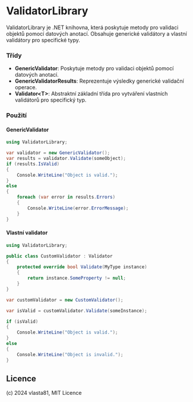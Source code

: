 ﻿
# ValidatorLibrary

ValidatorLibrary je .NET knihovna, která poskytuje metody pro validaci objektů pomocí datových anotací. Obsahuje generické validátory a vlastní validátory pro specifické typy.

### Třídy

- **GenericValidator**: Poskytuje metody pro validaci objektů pomocí datových anotací.
- **GenericValidatorResults**: Reprezentuje výsledky generické validační operace.
- **Validator&lt;T&gt;**: Abstraktní základní třída pro vytváření vlastních validátorů pro specifický typ.

### Použití

#### GenericValidator

```csharp
using ValidatorLibrary;
```
```csharp
var validator = new GenericValidator(); 
var results = validator.Validate(someObject);
if (results.IsValid) 
{ 
    Console.WriteLine("Object is valid."); 
} 
else 
{ 
    foreach (var error in results.Errors) 
    { 
        Console.WriteLine(error.ErrorMessage); 
    } 
}
```

#### Vlastní validator

```csharp
using ValidatorLibrary;
```
```csharp
public class CustomValidator : Validator
{
    protected override bool Validate(MyType instance)
    {
        return instance.SomeProperty != null; 
    } 
}
```
```csharp
var customValidator = new CustomValidator(); 

var isValid = customValidator.Validate(someInstance);

if (isValid) 
{ 
    Console.WriteLine("Object is valid."); 
} 
else 
{ 
    Console.WriteLine("Object is invalid."); 
}
```

## Licence

(c) 2024 vlasta81, MIT Licence